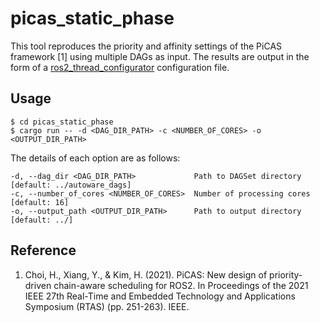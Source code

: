 # picas_static_phase

This tool reproduces the priority and affinity settings of the PiCAS framework [1] using multiple DAGs as input. The results are output in the form of a [ros2_thread_configurator](https://github.com/sykwer/ros2_thread_configurator) configuration file.

## Usage

```
$ cd picas_static_phase
$ cargo run -- -d <DAG_DIR_PATH> -c <NUMBER_OF_CORES> -o <OUTPUT_DIR_PATH>
```

The details of each option are as follows:

```
-d, --dag_dir <DAG_DIR_PATH>             Path to DAGSet directory [default: ../autoware_dags]
-c, --number_of_cores <NUMBER_OF_CORES>  Number of processing cores [default: 16]
-o, --output_path <OUTPUT_DIR_PATH>      Path to output directory [default: ../]
```

## Reference
1. Choi, H., Xiang, Y., & Kim, H. (2021). PiCAS: New design of priority-driven chain-aware scheduling for ROS2. In Proceedings of the 2021 IEEE 27th Real-Time and Embedded Technology and Applications Symposium (RTAS) (pp. 251-263). IEEE.